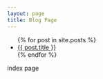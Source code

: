 ```yaml
---
layout: page
title: Blog Page
---
```

<ul>
	{% for post in site.posts %}
		<li><a href="{{ post.url }}">{{ post.title }}</a></li>
	{% endfor %}
</ul>
index page
